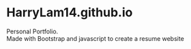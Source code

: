 # HarryLam14.github.io
Personal Portfolio. <br>
Made with Bootstrap and javascript to create a resume website

